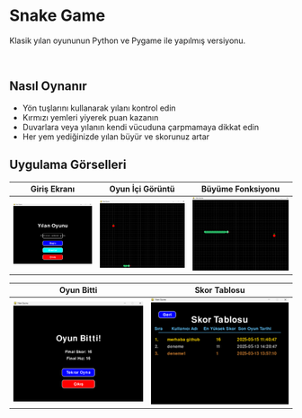 <h1>Snake Game</h1>
<p>Klasik yılan oyununun Python ve Pygame ile yapılmış versiyonu.</p>
<br>

## Nasıl Oynanır

- Yön tuşlarını kullanarak yılanı kontrol edin
- Kırmızı yemleri yiyerek puan kazanın
- Duvarlara veya yılanın kendi vücuduna çarpmamaya dikkat edin
- Her yem yediğinizde yılan büyür ve skorunuz artar 

## Uygulama Görselleri
|             Giriş Ekranı             |              Oyun İçi Görüntü             |            Büyüme Fonksiyonu             |
| :----------------------------------: | :---------------------------------------: |:---------------------------------------: |
|    ![](image/mainScreen.png)         |         ![](image/StartedGame.png)        |         ![](image/upgradeLength.png)     |

|             Oyun Bitti               |                Skor Tablosu               |
| :----------------------------------: | :---------------------------------------: |
|    ![](image/finishScreen.png)       |          ![](image/skorboard.png)         | 
